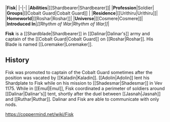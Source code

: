 |**Fisk**|
|-|-|
|**Abilities**|[[Shardbearer\|Shardbearer]]|
|**Profession**|Soldier|
|**Groups**|[[Cobalt Guard\|Cobalt Guard]] |
|**Residence**|[[Urithiru\|Urithiru]]|
|**Homeworld**|[[Roshar\|Roshar]]|
|**Universe**|[[Cosmere\|Cosmere]]|
|**Introduced In**|*[[Rhythm of War\|Rhythm of War]]*|

**Fisk** is a [[Shardblade\|Shardbearer]] in [[Dalinar\|Dalinar's]] army and captain of the [[Cobalt Guard\|Cobalt Guard]] on [[Roshar\|Roshar]]. His Blade is named [[Loremaker\|Loremaker]].

## History
Fisk was promoted to captain of the Cobalt Guard sometimes after the position was vacated by [[Kaladin\|Kaladin]]. [[Adolin\|Adolin]] lent his Shardplate to Fisk while on his mission to [[Shadesmar\|Shadesmar]] in Vev 1175. While in [[Emul\|Emul]], Fisk coordinated a perimeter of soldiers around [[Dalinar\|Dalinar's]] tent, shortly after the duel between [[Jasnah\|Jasnah]] and [[Ruthar\|Ruthar]]. Dalinar and Fisk are able to communicate with only nods.



https://coppermind.net/wiki/Fisk